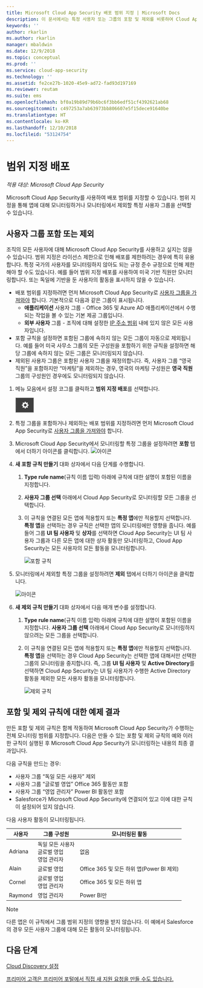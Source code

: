 ```yaml
---
title: Microsoft Cloud App Security 배포 범위 지정 | Microsoft Docs
description: 이 문서에서는 특정 사용자 또는 그룹의 포함 및 제외를 비롯하여 Cloud App Security 배포 범위를 지원하는 방법에 대한 정보를 제공합니다.
keywords: ''
author: rkarlin
ms.author: rkarlin
manager: mbaldwin
ms.date: 12/9/2018
ms.topic: conceptual
ms.prod: ''
ms.service: cloud-app-security
ms.technology: ''
ms.assetid: fe2ce27b-1020-45e9-ad72-fad93d197169
ms.reviewer: reutam
ms.suite: ems
ms.openlocfilehash: bf0a19b89d79b6bc6f3bb6edf51cf4392621ab68
ms.sourcegitcommit: c497253a7ab63973bb806607e5f15dece91640be
ms.translationtype: HT
ms.contentlocale: ko-KR
ms.lasthandoff: 12/10/2018
ms.locfileid: "53124754"
---
```

# 범위 지정 배포 <a name="scoped-deployment"></a> 

*적용 대상: Microsoft Cloud App Security*

Microsoft Cloud App Security를 사용하여 배포 범위를 지정할 수 있습니다. 범위 지정을 통해 앱에 대해 모니터링하거나 모니터링에서 제외할 특정 사용자 그룹을 선택할 수 있습니다.

## <a name="include-or-exclude-user-groups"></a>사용자 그룹 포함 또는 제외

조직의 모든 사용자에 대해 Microsoft Cloud App Security를 사용하고 싶지는 않을 수 있습니다. 범위 지정은 라이선스 제한으로 인해 배포를 제한하려는 경우에 특히 유용합니다. 특정 국가의 사용자를 모니터링하지 않아도 되는 규정 준수 규정으로 인해 제한해야 할 수도 있습니다. 예를 들어 범위 지정 배포를 사용하여 미국 기반 직원만 모니터링합니다. 또는 독일에 기반을 둔 사용자의 활동을 표시하지 않을 수 있습니다.

- 배포 범위를 지정하려면 먼저 Microsoft Cloud App Security로 [사용자 그룹을 가져와야](user-groups.md) 합니다. 기본적으로 다음과 같은 그룹이 표시됩니다.
    - **애플리케이션** 사용자 그룹 - Office 365 및 Azure AD 애플리케이션에서 수행되는 작업을 볼 수 있는 기본 제공 그룹입니다.
    - **외부 사용자** 그룹 - 조직에 대해 설정한 [IP 주소 범위](ip-tags.md) 내에 있지 않은 모든 사용자입니다.
- 포함 규칙을 설정하면 포함된 그룹에 속하지 않는 모든 그룹이 자동으로 제외됩니다. 예를 들어 미국 사무소 그룹의 모든 구성원을 포함하기 위한 규칙을 설정하면 해당 그룹에 속하지 않는 모든 그룹은 모니터링되지 않습니다.
- 제외된 사용자 그룹은 포함된 사용자 그룹을 재정의합니다. 즉, 사용자 그룹 “영국 직원”을 포함하지만 “마케팅”을 제외하는 경우, 영국의 마케팅 구성원은 **영국 직원** 그룹의 구성원인 경우에도 모니터링되지 않습니다.

1. 메뉴 모음에서 설정 코그를 클릭하고 **범위 지정 배포**를 선택합니다.  

    ![설정 아이콘](./media/settings-icon.png "설정 아이콘")

2. 특정 그룹을 포함하거나 제외하는 배포 범위를 지정하려면 먼저 Microsoft Cloud App Security로 [사용자 그룹을 가져와야](user-groups.md) 합니다. 

3. Microsoft Cloud App Security에서 모니터링할 특정 그룹을 설정하려면 **포함** 탭에서 더하기 아이콘를 클릭합니다. 
    ![아이콘](./media/plus-icon.png)

4. **새 포함 규칙 만들기** 대화 상자에서 다음 단계를 수행합니다.

    1. **Type rule name**(규칙 이름 입력) 아래에 규칙에 대한 설명이 포함된 이름을 지정합니다.
    2. **사용자 그룹 선택** 아래에서 Cloud App Security로 모니터링할 모든 그룹을 선택합니다.
    3. 이 규칙을 연결된 모든 앱에 적용할지 또는 **특정 앱**에만 적용할지 선택합니다. **특정 앱**을 선택하는 경우 규칙은 선택한 앱의 모니터링에만 영향을 줍니다. 예를 들어 그룹 **UI 팀 사용자** 및 **상자**를 선택하면 Cloud App Security는 UI 팀 사용자 그룹과 다른 모든 앱에 대한 상자 활동만 모니터링하고, Cloud App Security는 모든 사용자의 모든 활동을 모니터링합니다.
     
        ![포함 규칙](./media/include-rule.png)

5. 모니터링에서 제외할 특정 그룹을 설정하려면 **제외** 탭에서 더하기 아이콘을 클릭합니다. 
    
   ![아이콘](./media/plus-icon.png)

6. **새 제외 규칙 만들기** 대화 상자에서 다음 매개 변수를 설정합니다.

    1. **Type rule name**(규칙 이름 입력) 아래에 규칙에 대한 설명이 포함된 이름을 지정합니다.
    **사용자 그룹 선택** 아래에서 Cloud App Security로 모니터링하지 않으려는 모든 그룹을 선택합니다.
    2. 이 규칙을 연결된 모든 앱에 적용할지 또는 **특정 앱**에만 적용할지 선택합니다. **특정 앱**을 선택하는 경우 Cloud App Security는 선택한 앱에 대해서만 선택한 그룹의 모니터링을 중지합니다. 즉, 그룹 **UI 팀 사용자** 및 **Active Directory**를 선택하면 Cloud App Security는 UI 팀 사용자가 수행한 Active Directory 활동을 제외한 모든 사용자 활동을 모니터링합니다.
    
       ![제외 규칙](./media/exclude-rule.png)

## <a name="example-results-for-include-and-exclude-rules"></a>포함 및 제외 규칙에 대한 예제 결과

만든 포함 및 제외 규칙은 함께 작동하여 Microsoft Cloud App Security가 수행하는 전체 모니터링 범위를 지정합니다. 다음은 만들 수 있는 포함 및 제외 규칙의 예와 이러한 규칙이 실행된 후 Microsoft Cloud App Security가 모니터링하는 내용의 최종 결과입니다.

다음 규칙을 만드는 경우:

- 사용자 그룹 “독일 모든 사용자” 제외
- 사용자 그룹 “글로벌 영업” Office 365 활동만 포함
- 사용자 그룹 “영업 관리자” Power BI 활동만 포함
- Salesforce가 Microsoft Cloud App Security에 연결되어 있고 이에 대한 규칙이 설정되어 있지 않습니다.

다음 사용자 활동이 모니터링됩니다.

|사용자|그룹 구성원|모니터링된 활동|
|----|----|----|
|Adriana|독일 모든 사용자<br>글로벌 영업<br>영업 관리자|없음|
|Alain|글로벌 영업|Office 365 및 모든 하위 앱(Power BI 제외)|
|Cornel|글로벌 영업<br>영업 관리자|Office 365 및 모든 하위 앱|
|Raymond|영업 관리자|Power BI만|

> [!NOTE] 
> 다른 앱은 이 규칙에서 그룹 범위 지정의 영향을 받지 않습니다.
> 이 예에서 Salesforce의 경우 모든 사용자 그룹에 대해 모든 활동이 모니터링됩니다.

## <a name="next-steps"></a>다음 단계  
[Cloud Discovery 설정](set-up-cloud-discovery.md)   

[프리미어 고객은 프리미어 포털에서 직접 새 지원 요청을 만들 수도 있습니다.](https://premier.microsoft.com/)  
  
  
